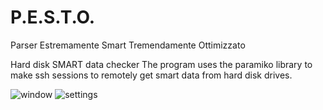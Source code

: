 
# P.E.S.T.O.
Parser Estremamente Smart Tremendamente Ottimizzato

Hard disk SMART data checker
The program uses the paramiko library to make ssh sessions to remotely get smart data from hard disk drives.

![window](https://user-images.githubusercontent.com/39865402/127885325-d4888d73-d31c-436b-aa90-f165eea3847a.png)
![settings](https://user-images.githubusercontent.com/39865402/128008300-1d010e16-cd05-469b-bd2e-64698abd056f.png)
